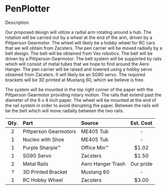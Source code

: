 # PenPlotter

Description

Our proposed design will utilize a radial arm rotating around a hub. The rotation
will be carried out by a wheel at the end of the arm, driven by a Pittperson Gearmotor. The wheel
will likely be a hobby wheel for RC cars that we will obtain from Zacsters. 
The pen carrier will be moved radially by a belt design. The belt will be obtained from 
Vex robotics. The belt will be driven by a Pittperson Gearmotor. The belt system will be supported by
rails which will consist of metal tubes that we hope to find around the Aero Hanger. 
The pen carrier will be raised and lowered using a hobby servo obtained from Zacsters. 
It will likely be an SG90 servo. The required brackets will be 3D printed at Mustang 60, 
which we believe is free. 

The system will be mounted in the top right corner of the paper with the Pittperson Gearmotor providing rotary motion. The rails that extend past the diameter of the 6 x 4 inch paper. The wheel will be mounted at the end of the rail system in order to avoid disrupting the paper. Between the rails will be the belt which will move radially between the two rails. 



| Qty. | Part                  | Source                | Est. Cost |
|:----:|:----------------------|:----------------------|:---------:|
|  2   | Pittperson Gearmotors | ME405 Tub             |     -     |
|  1   | Nucleo with Shoe      | ME405 Tub             |     -     |
|  1   | Purple Sharpie&trade; | Office Min&trade;     |   $1.02   |
|  1   | SG90 Servo            | Zacsters              |   $1.50   |
|  2   | Metal Rails           | Aero Hanger Trash     | Our pride |
|  ?   | 3D Printed Bracket    | Mustang 60            |     -     |
|  1   | RC Hobby Wheel        | Zacsters              |   $3.00   |

